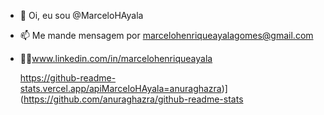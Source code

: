 - 👋 Oi, eu sou @MarceloHAyala
- 📫 Me mande mensagem por marcelohenriqueayalagomes@gmail.com
- 🧑‍💼www.linkedin.com/in/marcelohenriqueayala

  https://github-readme-stats.vercel.app/apiMarceloHAyala=anuraghazra)](https://github.com/anuraghazra/github-readme-stats
